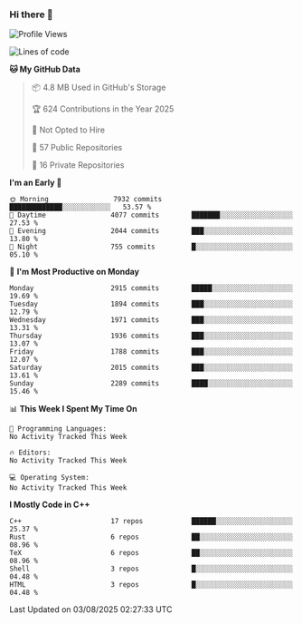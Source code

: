 ### Hi there 👋

<!--
**SemenMartynov/SemenMartynov** is a ✨ _special_ ✨ repository because its `README.md` (this file) appears on your GitHub profile.

Here are some ideas to get you started:

- 🔭 I’m currently working on ...
- 🌱 I’m currently learning ...
- 👯 I’m looking to collaborate on ...
- 🤔 I’m looking for help with ...
- 💬 Ask me about ...
- 📫 How to reach me: ...
- 😄 Pronouns: ...
- ⚡ Fun fact: ...
-->

<!--START_SECTION:waka-->
![Profile Views](http://img.shields.io/badge/Profile%20Views-0-blue)

![Lines of code](https://img.shields.io/badge/From%20Hello%20World%20I%27ve%20Written-7.7%20million%20lines%20of%20code-blue)

**🐱 My GitHub Data** 

> 📦 4.8 MB Used in GitHub's Storage 
 > 
> 🏆 624 Contributions in the Year 2025
 > 
> 🚫 Not Opted to Hire
 > 
> 📜 57 Public Repositories 
 > 
> 🔑 16 Private Repositories 
 > 
**I'm an Early 🐤** 

```text
🌞 Morning                7932 commits        █████████████░░░░░░░░░░░░   53.57 % 
🌆 Daytime                4077 commits        ███████░░░░░░░░░░░░░░░░░░   27.53 % 
🌃 Evening                2044 commits        ███░░░░░░░░░░░░░░░░░░░░░░   13.80 % 
🌙 Night                  755 commits         █░░░░░░░░░░░░░░░░░░░░░░░░   05.10 % 
```
📅 **I'm Most Productive on Monday** 

```text
Monday                   2915 commits        █████░░░░░░░░░░░░░░░░░░░░   19.69 % 
Tuesday                  1894 commits        ███░░░░░░░░░░░░░░░░░░░░░░   12.79 % 
Wednesday                1971 commits        ███░░░░░░░░░░░░░░░░░░░░░░   13.31 % 
Thursday                 1936 commits        ███░░░░░░░░░░░░░░░░░░░░░░   13.07 % 
Friday                   1788 commits        ███░░░░░░░░░░░░░░░░░░░░░░   12.07 % 
Saturday                 2015 commits        ███░░░░░░░░░░░░░░░░░░░░░░   13.61 % 
Sunday                   2289 commits        ████░░░░░░░░░░░░░░░░░░░░░   15.46 % 
```


📊 **This Week I Spent My Time On** 

```text
💬 Programming Languages: 
No Activity Tracked This Week

🔥 Editors: 
No Activity Tracked This Week

💻 Operating System: 
No Activity Tracked This Week
```

**I Mostly Code in C++** 

```text
C++                      17 repos            ██████░░░░░░░░░░░░░░░░░░░   25.37 % 
Rust                     6 repos             ██░░░░░░░░░░░░░░░░░░░░░░░   08.96 % 
TeX                      6 repos             ██░░░░░░░░░░░░░░░░░░░░░░░   08.96 % 
Shell                    3 repos             █░░░░░░░░░░░░░░░░░░░░░░░░   04.48 % 
HTML                     3 repos             █░░░░░░░░░░░░░░░░░░░░░░░░   04.48 % 
```




 Last Updated on 03/08/2025 02:27:33 UTC
<!--END_SECTION:waka-->